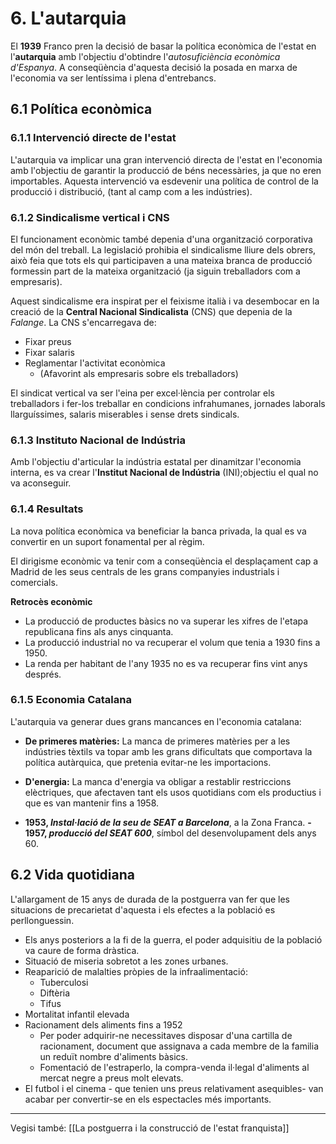 # 6. L'autarquia
El **1939** Franco pren la decisió de basar la política econòmica de l'estat en l'**autarquia** amb l'objectiu d'obtindre l'*autosuficiència econòmica d'Espanya*.
A conseqüència d'aquesta decisió la posada en marxa de l'economia va ser lentíssima i plena d'entrebancs.

## 6.1 Política econòmica

### 6.1.1 Intervenció directe de l'estat
L'autarquia va implicar una gran intervenció directa de l'estat en l'economia amb l'objectiu de garantir la producció de béns necessàries, ja que no eren importables. Aquesta intervenció va esdevenir una política de control de la producció i distribució, (tant al camp com a les indústries).

### 6.1.2 Sindicalisme vertical i CNS
El funcionament econòmic també depenia d'una organització corporativa del món del treball. La legislació prohibia el sindicalisme lliure dels obrers, això feia que tots els qui participaven a una mateixa branca de producció formessin part de la mateixa organització (ja siguin treballadors com a empresaris).

Aquest sindicalisme era inspirat per el feixisme italià i va desembocar en la creació de la **Central Nacional Sindicalista** (CNS) que depenia de la *Falange*. La CNS s'encarregava de:
- Fixar preus
- Fixar salaris
- Reglamentar l'activitat econòmica
	- (Afavorint als empresaris sobre els treballadors)

El sindicat vertical va ser l'eina per excel·lència per controlar els treballadors i fer-los treballar en condicions infrahumanes, jornades laborals llarguíssimes, salaris miserables i sense drets sindicals.

### 6.1.3 Instituto Nacional de Indústria
Amb l'objectiu d'articular la indústria estatal per dinamitzar l'economia interna, es va crear l'**Institut Nacional de Indústria** (INI);objectiu el qual no va aconseguir.

### 6.1.4 Resultats
La nova política econòmica va beneficiar la banca privada, la qual es va convertir en un suport fonamental per al règim. 

El dirigisme econòmic va tenir com a conseqüència el desplaçament cap a Madrid de les seus centrals de les grans companyies industrials i comercials.

**Retrocès econòmic**
- La producció de productes bàsics no va superar les xifres de l'etapa republicana fins als anys cinquanta.
- La producció industrial no va recuperar el volum que tenia a 1930 fins a 1950.
- La renda per habitant de l'any 1935 no es va recuperar fins vint anys després.

### 6.1.5 Economia Catalana
L'autarquia va generar dues grans mancances en l'economia catalana:
- **De primeres matèries:**
	La manca de primeres matèries per a les indústries tèxtils va topar amb les grans dificultats que comportava la política autàrquica, que pretenia evitar-ne les importacions.
- **D'energia:**
	La manca d'energia va obligar a restablir restriccions elèctriques, que afectaven tant els usos quotidians com els productius i que es van mantenir fins a 1958.

- **1953, *Instal·lació de la seu de SEAT a Barcelona***, a la Zona Franca.
	**- 1957, *producció del SEAT 600***, símbol del desenvolupament dels anys 60.

## 6.2 Vida quotidiana
L'allargament de 15 anys de durada de la postguerra van fer que les situacions de precarietat d'aquesta i els efectes a la població es perllonguessin.
- Els anys posteriors a la fi de la guerra, el poder adquisitiu de la població va caure de forma dràstica.
- Situació de miseria sobretot a les zones urbanes.
- Reaparició de malalties pròpies de la infraalimentació:
	- Tuberculosi
	- Diftèria
	- Tifus
- Mortalitat infantil elevada
- Racionament dels aliments fins a 1952
	- Per poder adquirir-ne necessitaves disposar d'una cartilla de racionament, document que assignava a cada membre de la familia un reduït nombre d'aliments bàsics.
	- Fomentació de l'estraperlo, la compra-venda il·legal d'aliments al mercat negre a preus molt elevats.
- El futbol i el cinema - que tenien uns preus relativament asequibles- van acabar per convertir-se en els espectacles més importants.
___
Vegisi també: [[La postguerra i la construcció de l'estat franquista]]